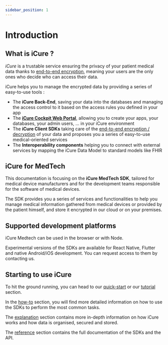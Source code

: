 ```yaml
---
sidebar_position: 1
---
```


# Introduction

## What is iCure ?

*iCure* is a trustable service ensuring the privacy of your patient medical data thanks to [end-to-end encryption](explanations/encryption/introduction.mdx), 
meaning your users are the only ones who decide who can access their data. 

iCure helps you to manage the encrypted data by providing a series of easy-to-use tools :   
- The **iCure Back-End**, saving your data into the databases and managing the access control to it based on the access 
rules you defined in your app
- The [**iCure Cockpit Web Portal**](../cockpit/intro), allowing you to create your apps, your databases, 
your admin users, ... in your iCure environment
- The **iCure Client SDKs** taking care of the [end-to-end encryption / decryption](explanations/encryption/introduction.mdx) 
of your data and proposes you a series of easy-to-use medical-oriented services
- The **Interoperability components** helping you to connect with external services by mapping the iCure Data Model to 
standard models like FHIR

## iCure for MedTech
This documentation is focusing on the **iCure MedTech SDK**, tailored for medical device manufacturers and for the 
development teams responsible for the software of medical devices.

The SDK provides you a series of services and functionalities to help you manage medical information gathered 
from medical devices or provided by the patient himself, and store it encrypted in our cloud or on your premises.

## Supported development platforms

iCure Medtech can be used in the browser or with Node.

Experimental versions of the SDKs are available for React Native, Flutter and native Android/iOS development.  You can request access to them by contacting us.

## Starting to use iCure

To hit the ground running, you can head to our [quick-start](./quick-start.md) or our [tutorial](./tutorial/index.md) section.

In the [how-to](/sdks/how-to/index) section, you will find more detailed information on how to use the SDKs to perform the most common tasks.

The [explanation](/sdks/explanations) section contains more in-depth information on how iCure works and how data is organised, secured and stored.

The [reference](/sdks/references/modules) section contains the full documentation of the SDKs and the API.